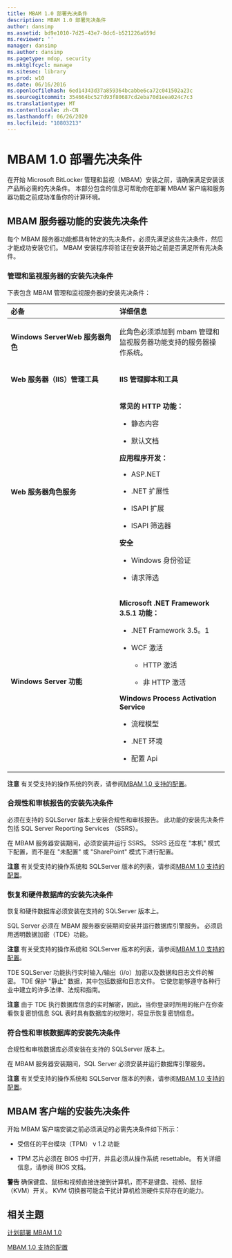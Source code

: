 ```yaml
---
title: MBAM 1.0 部署先决条件
description: MBAM 1.0 部署先决条件
author: dansimp
ms.assetid: bd9e1010-7d25-43e7-8dc6-b521226a659d
ms.reviewer: ''
manager: dansimp
ms.author: dansimp
ms.pagetype: mdop, security
ms.mktglfcycl: manage
ms.sitesec: library
ms.prod: w10
ms.date: 06/16/2016
ms.openlocfilehash: 6ed14343d37a859364bcabbe6ca72c041502a23c
ms.sourcegitcommit: 354664bc527d93f80687cd2eba70d1eea024c7c3
ms.translationtype: MT
ms.contentlocale: zh-CN
ms.lasthandoff: 06/26/2020
ms.locfileid: "10803213"
---
```

# MBAM 1.0 部署先决条件


在开始 Microsoft BitLocker 管理和监视（MBAM）安装之前，请确保满足安装该产品所必需的先决条件。 本部分包含的信息可帮助你在部署 MBAM 客户端和服务器功能之前成功准备你的计算环境。

## MBAM 服务器功能的安装先决条件


每个 MBAM 服务器功能都具有特定的先决条件，必须先满足这些先决条件，然后才能成功安装它们。 MBAM 安装程序将验证在安装开始之前是否满足所有先决条件。

### 管理和监视服务器的安装先决条件

下表包含 MBAM 管理和监视服务器的安装先决条件：

<table>
<colgroup>
<col width="50%" />
<col width="50%" />
</colgroup>
<thead>
<tr class="header">
<th align="left">必备</th>
<th align="left">详细信息</th>
</tr>
</thead>
<tbody>
<tr class="odd">
<td align="left"><p><strong>Windows ServerWeb 服务器角色</strong></p></td>
<td align="left"><p>此角色必须添加到 mbam 管理和监视服务器功能支持的服务器操作系统。</p></td>
</tr>
<tr class="even">
<td align="left"><p><strong>Web 服务器（IIS）管理工具</strong></p></td>
<td align="left"><p><strong>IIS 管理脚本和工具</strong></p></td>
</tr>
<tr class="odd">
<td align="left"><p><strong>Web 服务器角色服务</strong></p></td>
<td align="left"><p><strong>常见的 HTTP 功能：</strong></p>
<ul>
<li><p>静态内容</p></li>
<li><p>默认文档</p></li>
</ul>
<p><strong>应用程序开发：</strong></p>
<ul>
<li><p>ASP.NET</p></li>
<li><p>.NET 扩展性</p></li>
<li><p>ISAPI 扩展</p></li>
<li><p>ISAPI 筛选器</p></li>
</ul>
<p><strong>安全</strong></p>
<ul>
<li><p>Windows 身份验证</p></li>
<li><p>请求筛选</p></li>
</ul></td>
</tr>
<tr class="even">
<td align="left"><p><strong>Windows Server 功能</strong></p></td>
<td align="left"><p><strong>Microsoft .NET Framework 3.5.1 功能：</strong></p>
<ul>
<li><p>.NET Framework 3.5。1</p></li>
<li><p>WCF 激活</p>
<ul>
<li><p>HTTP 激活</p></li>
<li><p>非 HTTP 激活</p></li>
</ul></li>
</ul>
<p><strong>Windows Process Activation Service</strong></p>
<ul>
<li><p>流程模型</p></li>
<li><p>.NET 环境</p></li>
<li><p>配置 Api</p></li>
</ul></td>
</tr>
</tbody>
</table>

 

**注意** 有关受支持的操作系统的列表，请参阅[MBAM 1.0 支持的配置](mbam-10-supported-configurations.md)。

 

### 合规性和审核报告的安装先决条件

必须在支持的 SQLServer 版本上安装合规性和审核报告。 此功能的安装先决条件包括 SQL Server Reporting Services （SSRS）。

在 MBAM 服务器安装期间，必须安装并运行 SSRS。 SSRS 还应在 "本机" 模式下配置，而不是在 "未配置" 或 "SharePoint" 模式下进行配置。

**注意** 有关受支持的操作系统和 SQLServer 版本的列表，请参阅[MBAM 1.0 支持的配置](mbam-10-supported-configurations.md)。

 

### 恢复和硬件数据库的安装先决条件

恢复和硬件数据库必须安装在支持的 SQLServer 版本上。

SQL Server 必须在 MBAM 服务器安装期间安装并运行数据库引擎服务。 必须启用透明数据加密（TDE）功能。

**注意** 有关受支持的操作系统和 SQLServer 版本的列表，请参阅[MBAM 1.0 支持的配置](mbam-10-supported-configurations.md)。

 

TDE SQLServer 功能执行实时输入/输出（i/o）加密以及数据和日志文件的解密。 TDE 保护 "静止" 数据，其中包括数据和日志文件。 它使您能够遵守各种行业中建立的许多法律、法规和指南。

**注意** 由于 TDE 执行数据库信息的实时解密，因此，当你登录时所用的帐户在你查看恢复密钥信息 SQL 表时具有数据库的权限时，将显示恢复密钥信息。

 

### 符合性和审核数据库的安装先决条件

合规性和审核数据库必须安装在支持的 SQLServer 版本上。

在 MBAM 服务器安装期间，SQL Server 必须安装并运行数据库引擎服务。

**注意** 有关受支持的操作系统和 SQLServer 版本的列表，请参阅[MBAM 1.0 支持的配置](mbam-10-supported-configurations.md)。

 

## MBAM 客户端的安装先决条件


开始 MBAM 客户端安装之前必须满足的必需先决条件如下所示：

-   受信任的平台模块（TPM） v 1.2 功能

-   TPM 芯片必须在 BIOS 中打开，并且必须从操作系统 resettable。 有关详细信息，请参阅 BIOS 文档。

**警告** 确保键盘、鼠标和视频直接连接到计算机，而不是键盘、视频、鼠标（KVM）开关。 KVM 切换器可能会干扰计算机检测硬件实际存在的能力。

 

## 相关主题


[计划部署 MBAM 1.0](planning-to-deploy-mbam-10.md)

[MBAM 1.0 支持的配置](mbam-10-supported-configurations.md)

 

 





